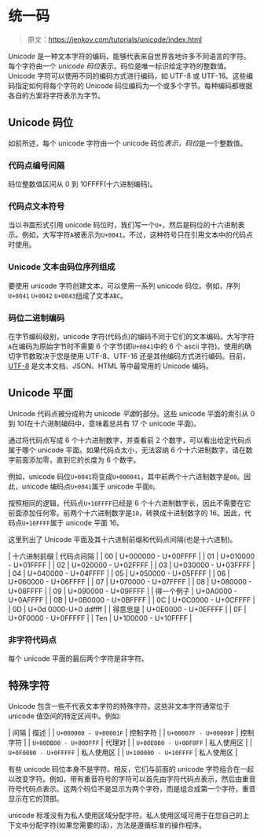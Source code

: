 # 统一码

> 原文：<https://jenkov.com/tutorials/unicode/index.html>

*Unicode* 是一种文本字符的编码，能够代表来自世界各地许多不同语言的字符。每个字符由一个 *unicode 码位*表示。码位是唯一标识给定字符的整数值。Unicode 字符可以使用不同的编码方式进行编码，如 UTF-8 或 UTF-16。这些编码指定如何将每个字符的 Unicode 码位编码为一个或多个字节。每种编码都根据各自的方案将字符表示为字节。

## Unicode 码位

如前所述，每个 unicode 字符由一个 unicode 码位*表示，码位*是一个整数值。

### 代码点编号间隔

码位整数值区间从 0 到 10FFFF(十六进制编码)。

### 代码点文本符号

当以书面形式引用 unicode 码位时，我们写一个`U+`，然后是码位的十六进制表示。例如，大写字符`A`被表示为`U+0041`。不过，这种符号只在引用文本中的代码点时使用。

### Unicode 文本由码位序列组成

要使用 unicode 字符创建文本，可以使用一系列 unicode 码位。例如，序列`U+0041` `U+0042` `U+0043`组成了文本`ABC`。

### 码位二进制编码

在字节编码级别，unicode 字符(代码点)的编码不同于它们的文本编码。大写字符`A`在编码为原始字节时不需要 6 个字节(即`U+0041`中的 6 个 ascii 字符)。使用的确切字节数取决于您是使用 UTF-8、UTF-16 还是其他编码方式进行编码。目前， [UTF-8](utf-8.html) 是文本文档、JSON、HTML 等中最常用的 Unicode 编码。

## Unicode 平面

Unicode 代码点被分成称为 unicode *平面*的部分。这些 unicode 平面的索引从 0 到 10(在十六进制编码中，意味着总共有 17 个 unicode 平面)。

通过将代码点写成 6 个十六进制数字，并查看前 2 个数字，可以看出给定代码点属于哪个 unicode 平面。如果代码点太小，无法容纳 6 个十六进制数字，请在数字前面添加零，直到它的长度为 6 个数字。

例如，unicode 码位`U+0041`将变成`U+000041`，其中前两个十六进制数字是`00`。因此，unicode 编码点`U+0041`属于 unicode 平面`0`。

按照相同的逻辑，代码点`U+10FFFF`已经是 6 个十六进制数字长，因此不需要在它前面添加任何零。前两个十六进制数字是`10`，转换成十进制数字的 16。因此，代码点`U+10FFFF`属于 unicode 平面 16。

这里列出了 Unicode 平面及其十六进制前缀和代码点间隔(也是十六进制)。

| 十六进制前缀 | 代码点间隔 |
| 00 | U+000000 - U+00FFFF |
| 01 | U+010000 - U+01FFFF |
| 02 | U+020000 - U+02FFFF |
| 03 | U+030000 - U+03FFFF |
| 04 | U+040000 - U+04FFFF |
| 05 | U+050000 - U+05FFFF |
| 06 | U+060000 - U+06FFFF |
| 07 | U+070000 - U+07FFFF |
| 08 | U+080000 - U+08FFFF |
| 09 | U+090000 - U+09FFFF |
| 得一个例子 | U+0A0000 - U+0AFFFF |
| 0B | U+0B0000 - U+0BFFFF |
| 0C | U+0C0000 - U+0CFFFF |
| 0D | U+0d 0000-U+0 ddffff |
| 得意思是 | U+0E0000 - U+0EFFFF |
| 0F | U+0F0000 - U+0FFFFF |
| Ten | U+100000 - U+10FFFF |

### 非字符代码点

每个 unicode 平面的最后两个字符是非字符。

## 特殊字符

Unicode 包含一些不代表文本字符的特殊字符。这些非文本字符通常位于 unicode 值空间的特定区间中。例如:

| 间隔 | 描述 |
| `U+000000 - U+00001F` | 控制字符 |
| `U+00007F - U+00009F` | 控制字符 |
| `U+00DB00 - U+00DFFF` | 代理对 |
| `U+00E000 - U+00F8FF` | 私人使用区 |
| `U+0F0000 - U+0FFFFF` | 私人使用区 |
| `U+100000 - U+10FFFF` | 私人使用区 |

有些 unicode 码位本身不是字符。相反，它们与前面的 unicode 字符组合在一起以改变字符。例如，带有重音符号的字符可以首先由字符代码点表示，然后由重音符号代码点表示。这两个码位不是显示为两个字符，而是组合成第一个字符，重音显示在它的顶部。

unicode 标准没有为私人使用区域分配字符。私人使用区域可用于在您自己的上下文中分配字符(如果您需要的话)，方法是遵循标准的操作程序。